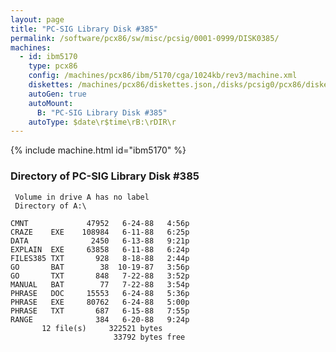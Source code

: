 ```yaml
---
layout: page
title: "PC-SIG Library Disk #385"
permalink: /software/pcx86/sw/misc/pcsig/0001-0999/DISK0385/
machines:
  - id: ibm5170
    type: pcx86
    config: /machines/pcx86/ibm/5170/cga/1024kb/rev3/machine.xml
    diskettes: /machines/pcx86/diskettes.json,/disks/pcsig0/pcx86/diskettes.json
    autoGen: true
    autoMount:
      B: "PC-SIG Library Disk #385"
    autoType: $date\r$time\rB:\rDIR\r
---
```


{% include machine.html id="ibm5170" %}

### Directory of PC-SIG Library Disk #385

     Volume in drive A has no label
     Directory of A:\

    CMNT             47952   6-24-88   4:56p
    CRAZE    EXE    108984   6-11-88   6:25p
    DATA              2450   6-13-88   9:21p
    EXPLAIN  EXE     63858   6-11-88   6:24p
    FILES385 TXT       928   8-18-88   2:44p
    GO       BAT        38  10-19-87   3:56p
    GO       TXT       848   7-22-88   3:52p
    MANUAL   BAT        77   7-22-88   3:54p
    PHRASE   DOC     15553   6-24-88   5:36p
    PHRASE   EXE     80762   6-24-88   5:00p
    PHRASE   TXT       687   6-15-88   7:55p
    RANGE              384   6-20-88   9:24p
           12 file(s)     322521 bytes
                           33792 bytes free
